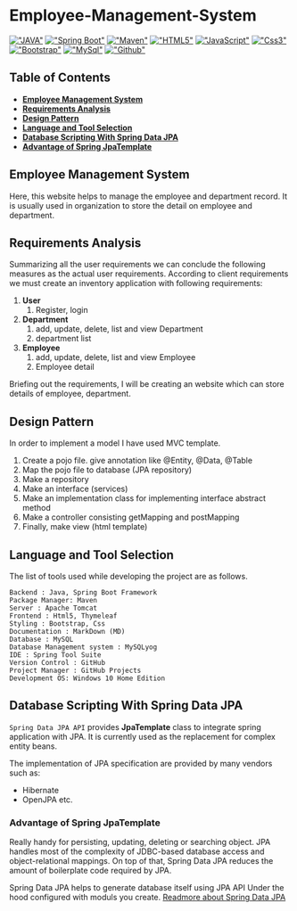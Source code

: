 # Employee-Management-System


[!["JAVA"](https://img.shields.io/badge/Java-ff8800?style=for-the-badge&logo=java&logoColor=white)](https://www.java.com) 
[!["Spring Boot"](https://img.shields.io/badge/Spring_Boot-6DB33F?style=for-the-badge&logo=spring&logoColor=white)](https://spring.io/projects/spring-boot) [!["Maven"](https://img.shields.io/badge/Maven-0769AD?style=for-the-badge&logoColor=white)](https://mvnrepository.com/)
[!["HTML5"](https://img.shields.io/badge/HTML5-E34F26?style=for-the-badge&logo=html5&logoColor=white)](https://developer.mozilla.org/en-US/docs/Web/Guide/HTML/HTML5) [!["JavaScript"](https://img.shields.io/badge/JavaScript-F7DF1E?style=for-the-badge&logo=javascript&logoColor=black)](https://developer.mozilla.org/en-US/docs/Web/JavaScript) 
[!["Css3"](https://img.shields.io/badge/CSS3-1572B6?style=for-the-badge&logo=css3&logoColor=white)](https://developer.mozilla.org/en-US/docs/Web/Css) 
[!["Bootstrap"](https://img.shields.io/badge/Bootstrap-563D7C?style=for-the-badge&logo=bootstrap&logoColor=white)](https://getbootstrap.com/) 
[!["MySql"](https://img.shields.io/badge/MySQL-00000F?style=for-the-badge&logo=mysql&logoColor=white)](https://www.mysql.com/) 
[!["Github"](https://img.shields.io/badge/GitHub-100000?style=for-the-badge&logo=github&logoColor=white)](https:/www.github.com/) 

## **Table of Contents**
  - [**Employee Management System**](#employee-management-system)
  - [**Requirements Analysis**](#requirements-analysis)
  - [**Design Pattern**](#design-pattern)
  - [**Language and Tool Selection**](#language-and-tool-selection)
  - [**Database Scripting With Spring Data JPA**](#database-scripting-with-spring-data-jpa)
  - [**Advantage of Spring JpaTemplate**](#advantage-of-spring-jpatemplate)

## **Employee Management System**
Here, this website helps to manage the employee and department record. It is usually used in organization to store the detail on employee and department. 

## **Requirements Analysis**

Summarizing all the user requirements we can conclude the following measures as the actual user requirements. According
to client requirements we must create an inventory application with following requirements:

1. __User__
    1. Register, login
1. __Department__
    1. add, update, delete, list and view Department
    2. department list
1. __Employee__
    1. add, update, delete, list and view Employee
    1. Employee detail

Briefing out the requirements, I will be creating an website which can store details of employee, department.

## **Design Pattern**
In order to implement a model I have used MVC template. 
1. Create a pojo file. give annotation like @Entity, @Data, @Table
2. Map the pojo file to database (JPA repository)
3. Make a repository
4. Make an interface (services)
5. Make an implementation class for implementing interface abstract method
6. Make a controller consisting getMapping and postMapping
7. Finally, make view (html template)


## **Language and Tool Selection**
The list of tools used while developing the project are as follows.

````
Backend : Java, Spring Boot Framework
Package Manager: Maven
Server : Apache Tomcat
Frontend : Html5, Thymeleaf
Styling : Bootstrap, Css
Documentation : MarkDown (MD)
Database : MySQL
Database Management system : MySQLyog
IDE : Spring Tool Suite
Version Control : GitHub
Project Manager : GitHub Projects
Development OS: Windows 10 Home Edition
````

## **Database Scripting With Spring Data JPA**
`Spring Data JPA API` provides __JpaTemplate__ class to integrate spring application with JPA. It is currently used as the replacement for complex entity beans.

The implementation of JPA specification are provided by many vendors such as:
- Hibernate
- OpenJPA etc.

### **Advantage of Spring JpaTemplate**
Really handy for persisting, updating, deleting or searching object. JPA handles most of the complexity of JDBC-based database access and object-relational mappings. On top of that, Spring Data JPA reduces the amount of boilerplate code required by JPA.

Spring Data JPA helps to generate database itself using JPA API Under the hood configured with moduls you create. 
[Readmore about Spring Data JPA](https://spring.io/projects/spring-data-jpa)
</p>

